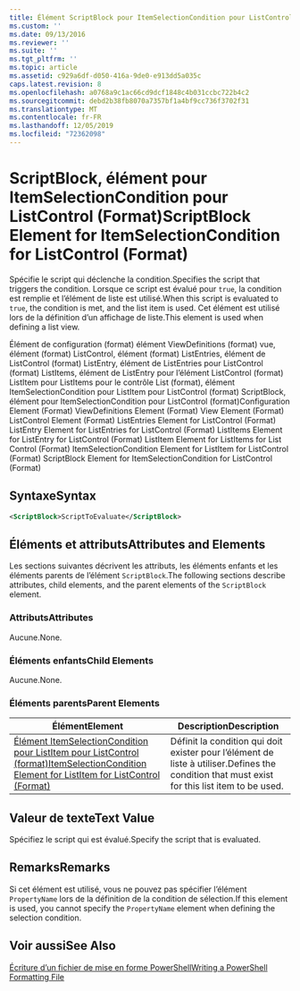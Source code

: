 ```yaml
---
title: Élément ScriptBlock pour ItemSelectionCondition pour ListControl (format) | Microsoft Docs
ms.custom: ''
ms.date: 09/13/2016
ms.reviewer: ''
ms.suite: ''
ms.tgt_pltfrm: ''
ms.topic: article
ms.assetid: c929a6df-d050-416a-9de0-e913dd5a035c
caps.latest.revision: 8
ms.openlocfilehash: a0768a9c1ac66cd9dcf1848c4b031ccbc722b4c2
ms.sourcegitcommit: debd2b38fb8070a7357bf1a4bf9cc736f3702f31
ms.translationtype: MT
ms.contentlocale: fr-FR
ms.lasthandoff: 12/05/2019
ms.locfileid: "72362098"
---
```

# <a name="scriptblock-element-for-itemselectioncondition-for-listcontrol-format"></a><span data-ttu-id="eb0e1-102">ScriptBlock, élément pour ItemSelectionCondition pour ListControl (Format)</span><span class="sxs-lookup"><span data-stu-id="eb0e1-102">ScriptBlock Element for ItemSelectionCondition for ListControl (Format)</span></span>

<span data-ttu-id="eb0e1-103">Spécifie le script qui déclenche la condition.</span><span class="sxs-lookup"><span data-stu-id="eb0e1-103">Specifies the script that triggers the condition.</span></span> <span data-ttu-id="eb0e1-104">Lorsque ce script est évalué pour `true`, la condition est remplie et l’élément de liste est utilisé.</span><span class="sxs-lookup"><span data-stu-id="eb0e1-104">When this script is evaluated to `true`, the condition is met, and the list item is used.</span></span> <span data-ttu-id="eb0e1-105">Cet élément est utilisé lors de la définition d’un affichage de liste.</span><span class="sxs-lookup"><span data-stu-id="eb0e1-105">This element is used when defining a list view.</span></span>

<span data-ttu-id="eb0e1-106">Élément de configuration (format) élément ViewDefinitions (format) vue, élément (format) ListControl, élément (format) ListEntries, élément de ListControl (format) ListEntry, élément de ListEntries pour ListControl (format) ListItems, élément de ListEntry pour l’élément ListControl (format) ListItem pour ListItems pour le contrôle List (format), élément ItemSelectionCondition pour ListItem pour ListControl (format) ScriptBlock, élément pour ItemSelectionCondition pour ListControl (format)</span><span class="sxs-lookup"><span data-stu-id="eb0e1-106">Configuration Element (Format) ViewDefinitions Element (Format) View Element (Format) ListControl Element (Format) ListEntries Element for ListControl (Format) ListEntry Element for ListEntries for ListControl (Format) ListItems Element for ListEntry for ListControl (Format) ListItem Element for ListItems for List Control (Format) ItemSelectionCondition Element for ListItem for ListControl (Format) ScriptBlock Element for ItemSelectionCondition for ListControl  (Format)</span></span>

## <a name="syntax"></a><span data-ttu-id="eb0e1-107">Syntaxe</span><span class="sxs-lookup"><span data-stu-id="eb0e1-107">Syntax</span></span>

```xml
<ScriptBlock>ScriptToEvaluate</ScriptBlock>
```

## <a name="attributes-and-elements"></a><span data-ttu-id="eb0e1-108">Éléments et attributs</span><span class="sxs-lookup"><span data-stu-id="eb0e1-108">Attributes and Elements</span></span>

<span data-ttu-id="eb0e1-109">Les sections suivantes décrivent les attributs, les éléments enfants et les éléments parents de l’élément `ScriptBlock`.</span><span class="sxs-lookup"><span data-stu-id="eb0e1-109">The following sections describe attributes, child elements, and the parent elements of the `ScriptBlock` element.</span></span>

### <a name="attributes"></a><span data-ttu-id="eb0e1-110">Attributs</span><span class="sxs-lookup"><span data-stu-id="eb0e1-110">Attributes</span></span>

<span data-ttu-id="eb0e1-111">Aucune.</span><span class="sxs-lookup"><span data-stu-id="eb0e1-111">None.</span></span>

### <a name="child-elements"></a><span data-ttu-id="eb0e1-112">Éléments enfants</span><span class="sxs-lookup"><span data-stu-id="eb0e1-112">Child Elements</span></span>

<span data-ttu-id="eb0e1-113">Aucune.</span><span class="sxs-lookup"><span data-stu-id="eb0e1-113">None.</span></span>

### <a name="parent-elements"></a><span data-ttu-id="eb0e1-114">Éléments parents</span><span class="sxs-lookup"><span data-stu-id="eb0e1-114">Parent Elements</span></span>

|<span data-ttu-id="eb0e1-115">Élément</span><span class="sxs-lookup"><span data-stu-id="eb0e1-115">Element</span></span>|<span data-ttu-id="eb0e1-116">Description</span><span class="sxs-lookup"><span data-stu-id="eb0e1-116">Description</span></span>|
|-------------|-----------------|
|[<span data-ttu-id="eb0e1-117">Élément ItemSelectionCondition pour ListItem pour ListControl (format)</span><span class="sxs-lookup"><span data-stu-id="eb0e1-117">ItemSelectionCondition Element for ListItem for ListControl (Format)</span></span>](./itemselectioncondition-element-for-listitem-for-listcontrol-format.md)|<span data-ttu-id="eb0e1-118">Définit la condition qui doit exister pour l’élément de liste à utiliser.</span><span class="sxs-lookup"><span data-stu-id="eb0e1-118">Defines the condition that must exist for this list item to be used.</span></span>|

## <a name="text-value"></a><span data-ttu-id="eb0e1-119">Valeur de texte</span><span class="sxs-lookup"><span data-stu-id="eb0e1-119">Text Value</span></span>

<span data-ttu-id="eb0e1-120">Spécifiez le script qui est évalué.</span><span class="sxs-lookup"><span data-stu-id="eb0e1-120">Specify the script that is evaluated.</span></span>

## <a name="remarks"></a><span data-ttu-id="eb0e1-121">Remarks</span><span class="sxs-lookup"><span data-stu-id="eb0e1-121">Remarks</span></span>

<span data-ttu-id="eb0e1-122">Si cet élément est utilisé, vous ne pouvez pas spécifier l’élément `PropertyName` lors de la définition de la condition de sélection.</span><span class="sxs-lookup"><span data-stu-id="eb0e1-122">If this element is used, you cannot specify the `PropertyName` element when defining the selection condition.</span></span>

## <a name="see-also"></a><span data-ttu-id="eb0e1-123">Voir aussi</span><span class="sxs-lookup"><span data-stu-id="eb0e1-123">See Also</span></span>

[<span data-ttu-id="eb0e1-124">Écriture d’un fichier de mise en forme PowerShell</span><span class="sxs-lookup"><span data-stu-id="eb0e1-124">Writing a PowerShell Formatting File</span></span>](./writing-a-powershell-formatting-file.md)

